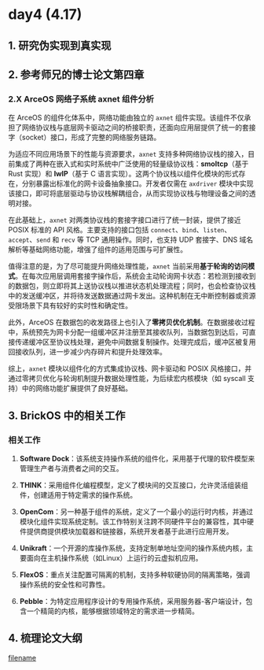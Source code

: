 # day4 (4.17)

## 1. 研究伪实现到真实现

## 2. 参考师兄的博士论文第四章

### 2.X ArceOS 网络子系统 axnet 组件分析

在 ArceOS 的组件化体系中，网络功能由独立的 `axnet` 组件实现。该组件不仅承担了网络协议栈与底层网卡驱动之间的桥接职责，还面向应用层提供了统一的套接字（socket）接口，形成了完整的网络服务链路。

为适应不同应用场景下的性能与资源要求，`axnet` 支持多种网络协议栈的接入，目前集成了两种在嵌入式和实时系统中广泛使用的轻量级协议栈：**smoltcp**（基于 Rust 实现）和 **lwIP**（基于 C 语言实现）。这两个协议栈以组件化模块的形式存在，分别暴露出标准化的网卡设备抽象接口。开发者仅需在 `axdriver` 模块中实现该接口，即可将底层驱动与协议栈解耦组合，从而实现协议栈与物理设备之间的透明对接。

在此基础上，`axnet` 对两类协议栈的套接字接口进行了统一封装，提供了接近 POSIX 标准的 API 风格。主要支持的接口包括 `connect`、`bind`、`listen`、`accept`、`send` 和 `recv` 等 TCP 通用操作。同时，也支持 UDP 套接字、DNS 域名解析等基础网络功能，增强了组件的适用范围与可扩展性。

值得注意的是，为了尽可能提升网络处理性能，`axnet` 当前采用**基于轮询的访问模式**。在每次应用层调用套接字操作后，系统会主动轮询网卡状态：若检测到接收到的数据包，则立即将其上送协议栈以推进状态机处理流程；同时，也会检查协议栈中的发送缓冲区，并将待发送数据通过网卡发出。这种机制在无中断控制器或资源受限场景下具有较好的实时性和确定性。

此外，ArceOS 在数据包的收发路径上也引入了**零拷贝优化机制**。在数据接收过程中，系统预先为网卡分配一组缓冲区并注册至其接收队列，当数据包到达后，可直接传递缓冲区至协议栈处理，避免中间数据复制操作。处理完成后，缓冲区被复用回接收队列，进一步减少内存碎片和提升处理效率。

综上，`axnet` 模块以组件化的方式集成协议栈、网卡驱动和 POSIX 风格接口，并通过零拷贝优化与轮询机制提升数据处理性能，为后续宏内核模块（如 syscall 支持）中的网络功能扩展提供了良好基础。

## 3. BrickOS 中的相关工作

### 相关工作

1. **Software Dock**：该系统支持操作系统的组件化，采用基于代理的软件模型来管理生产者与消费者之间的交互。

2. **THINK**：采用组件化编程模型，定义了模块间的交互接口，允许灵活组装组件，创建适用于特定需求的操作系统。

3. **OpenCom**：另一种基于组件的系统，定义了一个最小的运行时内核，并通过模块化组件实现系统定制。该工作特别关注跨不同硬件平台的兼容性，其中硬件提供商提供模块加载器和链接器，系统开发者基于此进行应用开发。

4. **Unikraft**：一个开源的库操作系统，支持定制单地址空间的操作系统内核，主要面向在主机操作系统（如Linux）上运行的云虚拟机应用。

5. **FlexOS**：重点关注配置可隔离的机制，支持多种软硬协同的隔离策略，强调操作系统的安全性和可靠性。

6. **Pebble**：为特定应用程序设计的专用操作系统，采用服务器-客户端设计，包含一个精简的内核，能够根据领域特定的需求进一步精简。

## 4. 梳理论文大纲

[filename](../../asserts/0417/1.md ':include :type=markdown')